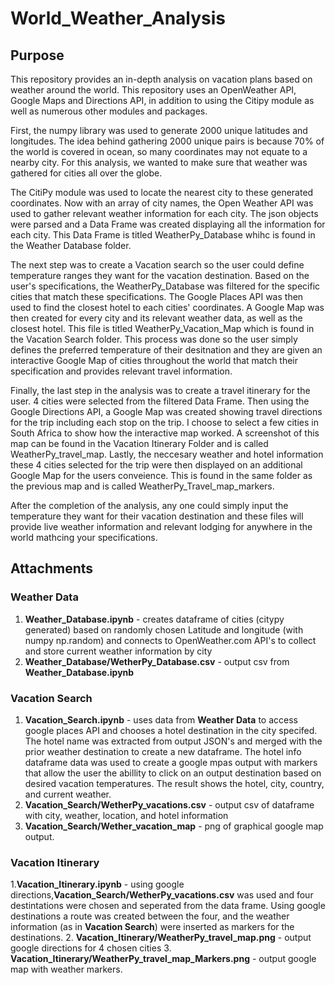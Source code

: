 # World_Weather_Analysis

## Purpose 

This repository provides an in-depth analysis on vacation plans based on weather around the world. This repository uses an OpenWeather API, Google Maps and Directions API, in addition to using the Citipy module as well as numerous other modules and packages. 


First, the numpy library was used to generate 2000 unique latitudes and longitudes. The idea behind gathering 2000 unique pairs is because 70% of the world is covered in ocean, so many coordinates may not equate to a nearby city. For this analysis, we wanted to make sure that weather was gathered for cities all over the globe. 

The CitiPy module was used to locate the nearest city to these generated coordinates. Now with an array of city names, the Open Weather API was used to gather relevant weather information for each city. The json objects were parsed and a Data Frame was created displaying all the information for each city. This Data Frame is titled WeatherPy_Database whihc is found in the Weather Database folder. 

The next step was to create a Vacation search so the user could define temperature ranges they want for the vacation destination. Based on the user's specifications, the WeatherPy_Database was filtered for the specific cities that match these specifications. The Google Places API was then used to find the closest hotel to each cities' coordinates. A Google Map was then created for every city and its relevant weather data, as well as the closest hotel. This file is titled WeatherPy_Vacation_Map which is found in the Vacation Search folder. This process was done so the user simply defines the preferred temperature of their desitnation and they are given an interactive Google Map of cities throughout the world that match their specification and provides relevant travel information. 


Finally, the last step in the analysis was to create a travel itinerary for the user. 4 cities were selected from the filtered Data Frame. Then using the Google Directions API, a Google Map was created showing travel directions for the trip including each stop on the trip. I choose to select a few cities in South Africa to show how the interactive map worked. A screenshot of this map can be found in the Vacation Itinerary Folder and is called WeatherPy_travel_map. Lastly, the neccesary weather and hotel information these 4 cities selected for the trip were then displayed on an additional Google Map for the users conveience. This is found in the same folder as the previous map and is called WeatherPy_Travel_map_markers.

After the completion of the analysis, any one could simply input the temperature they want for their vacation destination and these files will provide live weather information and relevant lodging for anywhere in the world mathcing your specifications. 
## Attachments

### Weather Data
  1. **Weather_Database.ipynb**  - creates dataframe of cities (citypy generated) based on randomly chosen Latitude and longitude (with numpy np.random) and connects to OpenWeather.com API's to collect and store current weather information by city
  2. **Weather_Database/WetherPy_Database.csv** - output csv from **Weather_Database.ipynb**

### Vacation Search
  1. **Vacation_Search.ipynb** - uses data from **Weather Data** to access google places API and chooses a hotel destination in the city specifed.  The hotel name was extracted from output JSON's and merged with the prior weather destination to create a new dataframe.  The hotel info dataframe data was used to create a google mpas output with markers that allow the user the abillity to click on an output destination based on desired vacation temperatures.  The result shows the hotel, city, country, and current weather.
  2. **Vacation_Search/WetherPy_vacations.csv** - output csv of dataframe with city, weather, location, and hotel information
  3. **Vacation_Search/Wether_vacation_map** - png of graphical google map output.

### Vacation Itinerary
  1.**Vacation_Itinerary.ipynb** - using google directions,**Vacation_Search/WetherPy_vacations.csv** was used and four destintations were chosen and seperated from the data frame.  Using google destinations a route was created between the four, and the weather information (as in **Vacation Search**) were inserted as markers for the destinations.
  2. **Vacation_Itinerary/WeatherPy_travel_map.png** - output google directions for 4 chosen cities
  3. **Vacation_Itinerary/WeatherPy_travel_map_Markers.png** - output google map with weather markers.
  